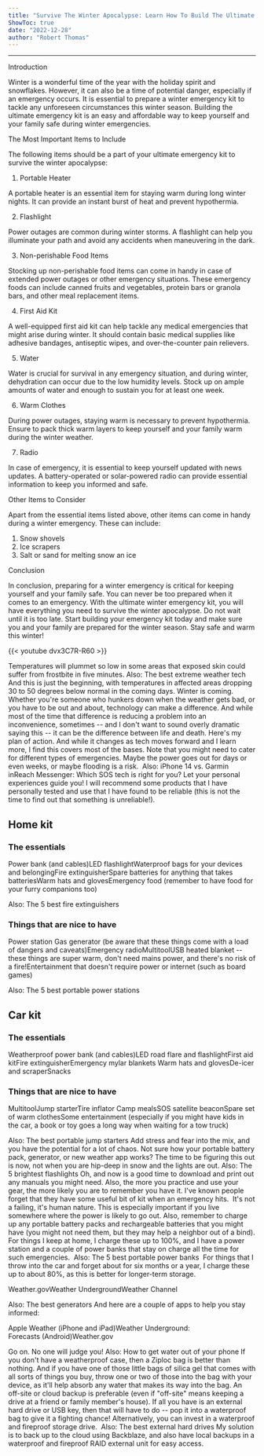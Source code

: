 ```yaml
---
title: "Survive The Winter Apocalypse: Learn How To Build The Ultimate Emergency Kit Now!"
ShowToc: true 
date: "2022-12-28"
author: "Robert Thomas"
---
```

*****
Introduction

Winter is a wonderful time of the year with the holiday spirit and snowflakes. However, it can also be a time of potential danger, especially if an emergency occurs. It is essential to prepare a winter emergency kit to tackle any unforeseen circumstances this winter season. Building the ultimate emergency kit is an easy and affordable way to keep yourself and your family safe during winter emergencies.

The Most Important Items to Include

The following items should be a part of your ultimate emergency kit to survive the winter apocalypse:

1. Portable Heater 

A portable heater is an essential item for staying warm during long winter nights. It can provide an instant burst of heat and prevent hypothermia.

2. Flashlight 

Power outages are common during winter storms. A flashlight can help you illuminate your path and avoid any accidents when maneuvering in the dark.

3. Non-perishable Food Items 

Stocking up non-perishable food items can come in handy in case of extended power outages or other emergency situations. These emergency foods can include canned fruits and vegetables, protein bars or granola bars, and other meal replacement items.

4. First Aid Kit 

A  well-equipped first aid kit can help tackle any medical emergencies that might arise during winter. It should contain basic medical supplies like adhesive bandages, antiseptic wipes, and over-the-counter pain relievers.

5. Water 

Water is crucial for survival in any emergency situation, and during winter, dehydration can occur due to the low humidity levels. Stock up on ample amounts of water and enough to sustain you for at least one week.

6. Warm Clothes 

During power outages, staying warm is necessary to prevent hypothermia. Ensure to pack thick warm layers to keep yourself and your family warm during the winter weather.

7. Radio 

In case of emergency, it is essential to keep yourself updated with news updates. A battery-operated or solar-powered radio can provide essential information to keep you informed and safe.

Other Items to Consider

Apart from the essential items listed above, other items can come in handy during a winter emergency. These can include:

1. Snow shovels
2. Ice scrapers
3. Salt or sand for melting snow an ice

Conclusion

In conclusion, preparing for a winter emergency is critical for keeping yourself and your family safe. You can never be too prepared when it comes to an emergency. With the ultimate winter emergency kit, you will have everything you need to survive the winter apocalypse. Do not wait until it is too late. Start building your emergency kit today and make sure you and your family are prepared for the winter season. Stay safe and warm this winter!

{{< youtube dvx3C7R-R60 >}} 



Temperatures will plummet so low in some areas that exposed skin could suffer from frostbite in five minutes.
Also: The best extreme weather tech
And this is just the beginning, with temperatures in affected areas dropping 30 to 50 degrees below normal in the coming days.
Winter is coming. 
Whether you're someone who hunkers down when the weather gets bad, or you have to be out and about, technology can make a difference. And while most of the time that difference is reducing a problem into an inconvenience, sometimes -- and I don't want to sound overly dramatic saying this -- it can be the difference between life and death.
Here's my plan of action. And while it changes as tech moves forward and I learn more, I find this covers most of the bases.
Note that you might need to cater for different types of emergencies. Maybe the power goes out for days or even weeks, or maybe flooding is a risk. 
Also: iPhone 14 vs. Garmin inReach Messenger: Which SOS tech is right for you?
Let your personal experiences guide you!
I will recommend some products that I have personally tested and use that I have found to be reliable (this is not the time to find out that something is unreliable!).

 
## Home kit
 
### The essentials
 
Power bank (and cables)LED flashlightWaterproof bags for your devices and belongingFire extinguisherSpare batteries for anything that takes batteriesWarm hats and glovesEmergency food (remember to have food for your furry companions too)


Also: The 5 best fire extinguishers

 
### Things that are nice to have
 
Power station Gas generator (be aware that these things come with a load of dangers and caveats)Emergency radioMultitoolUSB heated blanket -- these things are super warm, don't need mains power, and there's no risk of a fire!Entertainment that doesn't require power or internet (such as board games)


Also: The 5 best portable power stations

 
## Car kit
 
### The essentials
 
Weatherproof power bank (and cables)LED road flare and flashlightFirst aid kitFire extinguisherEmergency mylar blankets Warm hats and glovesDe-icer and scraperSnacks
 
### Things that are nice to have
 
MultitoolJump starterTire inflator Camp mealsSOS satellite beaconSpare set of warm clothesSome entertainment (especially if you might have kids in the car, a book or toy goes a long way when waiting for a tow truck)


Also: The best portable jump starters
Add stress and fear into the mix, and you have the potential for a lot of chaos.
Not sure how your portable battery pack, generator, or new weather app works? The time to be figuring this out is now, not when you are hip-deep in snow and the lights are out.
Also: The 5 brightest flashlights
Oh, and now is a good time to download and print out any manuals you might need.
Also, the more you practice and use your gear, the more likely you are to remember you have it. I've known people forget that they have some useful bit of kit when an emergency hits. 
It's not a failing, it's human nature.
This is especially important if you live somewhere where the power is likely to go out.
Also, remember to charge up any portable battery packs and rechargeable batteries that you might have (you might not need them, but they may help a neighbor out of a bind).
For things I keep at home, I charge these up to 100%, and I have a power station and a couple of power banks that stay on charge all the time for such emergencies. 
Also: The 5 best portable power banks 
For things that I throw into the car and forget about for six months or a year, I charge these up to about 80%, as this is better for longer-term storage.

 
Weather.govWeather UndergroundWeather Channel


Also: The best generators
And here are a couple of apps to help you stay informed:

 
Apple Weather (iPhone and iPad)Weather Underground: Forecasts (Android)Weather.gov


Go on. No one will judge you!
Also: How to get water out of your phone
If you don't have a weatherproof case, then a Ziploc bag is better than nothing. And if you have one of those little bags of silica gel that comes with all sorts of things you buy, throw one or two of those into the bag with your device, as it'll help absorb any water that makes its way into the bag.
An off-site or cloud backup is preferable (even if "off-site" means keeping a drive at a friend or family member's house).
If all you have is an external hard drive or USB key, then that will have to do -- pop it into a waterproof bag to give it a fighting chance! Alternatively, you can invest in a waterproof and fireproof storage drive. 
Also: The best external hard drives 
My solution is to back up to the cloud using Backblaze, and also have local backups in a waterproof and fireproof RAID external unit for easy access.




